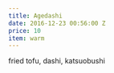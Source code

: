 ```yaml
---
title: Agedashi
date: 2016-12-23 00:56:00 Z
price: 10
item: warm
---
```


fried tofu, dashi, katsuobushi